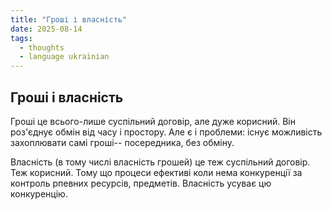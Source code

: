 ```yaml
---
title: "Гроші і власність"
date: 2025-08-14
tags: 
  - thoughts
  - language ukrainian 
---
```

## Гроші і власність

Гроші це всього-лише суспільний договір, але дуже корисний. Він роз'єднує обмін від часу і простору. Але є і проблеми: існує можливість захоплювати самі гроші-- посередника, без обміну.

Власність (в тому числі власність грошей) це теж суспільний договір. Теж корисний. Тому що процеси ефективі коли нема конкуренції за контроль рпевних ресурсів, предметів. Власність усуває цю конкуренцію.